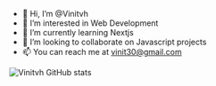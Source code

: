 - 👋 Hi, I’m @Vinitvh
- 👀 I’m interested in Web Development
- 🌱 I’m currently learning Nextjs
- 💞️ I’m looking to collaborate on Javascript projects
- 📫 You can reach me at vinit30@gmail.com

![Vinitvh GitHub stats](https://github-readme-stats.vercel.app/api?username=Vinitvh&show_icons=true&theme=radical)

